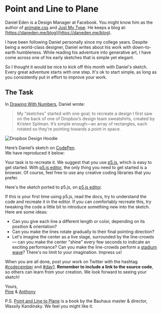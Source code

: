 # Point and Line to Plane

Daniel Eden is a Design Manager at Facebook. You might know him as the author of [animate.css](https://animate.style) and [Just My Type](https://justmytype.co/). He keeps a blog at: [https://daneden.me/blog](https://daneden.me/blog).

I have been following Daniel personally since my college years. Despite being a world-class designer, Daniel writes about his work with down-to-earth humbleness. While reading his adventure
into generative art, I have come across one of his early sketches that is simple yet elegant.

So I thought it would be nice to kick off this month with Daniel's sketch. Every great adventure starts with one step. It's ok to start simple, as long as you consistently put in effort to improve your work.

## The Task

In [Drawing With Numbers](https://daneden.me/blog/2016/drawing-with-numbers), Daniel wrote:

> My “sketches” started with one goal; to recreate a design I first saw on the back of one of Dropbox’s design team sweatshirts, created by Kristen Spilman. It’s simple enough—an array of rectangles, each rotated so they’re pointing towards a point in space.

![Dropbox Design Hoodie](/2020/1/dropbox-design-hoodie.jpg)

Here’s Daniel’s sketch on [CodePen](https://codepen.io/daneden/pen/MjNZJa).<br>
We have reproduced it below:

<sketches-day-1 />

Your task is to recreate it. We suggest that you use [p5.js](https://p5js.org), which is easy to get started. With [p5.js editor](https://editor.p5js.org), the only thing you need to get started is a browser. Of course, feel free to use any creative coding libraries that you prefer.

Here's the sketch ported to p5.js, on [p5.js editor](https://editor.p5js.org/octref/sketches/p_QAOdC73).

If this is your first time using p5.js, read the docs, try to understand the code and recreate it in the editor. If you can comfortably recreate this, try tweaking the code a little bit to introduce something new into the sketch. Here are some ideas:

- Can you give each line a different length or color, depending on its position & orientation?
- Can you make the lines rotate gradually to their final pointing direction?
- Let's imagine the center as a live stage, surrounded by the line-crowds — can you make the center "shine" every few seconds to indicate an exciting performance? Can you make the line-crowds perform a [stadium wave](<https://en.wikipedia.org/wiki/Wave_(audience)>)? There's no limit to your imagination. Impress us!

When you are all done, post your work on Twitter with the hashtag [#codecember](https://twitter.com/hashtag/codecember) and [#day1](https://twitter.com/hashtag/day1). **Remember to include a link to the source code**, so others can learn from your creation. We look forward to seeing your sketch!

Yours, <br>
[Pine](https://twitter.com/octref) & [Anthony](https://twitter.com/antfu7)

P.S. [Point and Line to Plane](https://www.wassilykandinsky.net/book-117.php) is a book by the Bauhaus master & director, Wassily Kandinsky. We feel you might like it.
